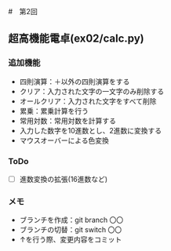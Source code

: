 #　第2回
## 超高機能電卓(ex02/calc.py)
### 追加機能
- 四則演算：＋以外の四則演算をする
- クリア：入力された文字の一文字のみ削除する
- オールクリア：入力された文字をすべて削除
- 累乗：累乗計算を行う
- 常用対数：常用対数を計算する
- 入力した数字を10進数とし、2進数に変換する
- マウスオーバーによる色変換

### ToDo
- [ ] 進数変換の拡張(16進数など)

### メモ
- ブランチを作成：git branch 〇〇
- ブランチの切替：git switch 〇〇
- ↑を行う際、変更内容をコミット